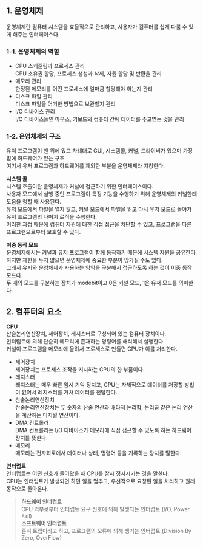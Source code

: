 ## 1. 운영체제

운영체제란 컴퓨터 시스템을 효율적으로 관리하고, 사용자가 컴퓨터를 쉽게 다룰 수 있게 해주는 인터페이스다.

### 1-1. 운영체제의 역할

- CPU 스케줄링과 프로세스 관리  
  CPU 소유권 할당, 프로세스 생성과 삭제, 자원 할당 및 반환을 관리
- 메모리 관리  
  한정된 메모리를 어떤 프로세스에 얼마큼 할당해야 하는지 관리
- 디스크 파일 관리  
  디스크 파일을 어떠한 방법으로 보관할지 관리
- I/O 디바이스 관리  
  I/O 디바이스들인 마우스, 키보드와 컴퓨터 간에 데이터를 주고받는 것을 관리

### 1-2. 운영체제의 구조

유저 프로그램이 맨 위에 있고 차례대로 GUI, 시스템콜, 커널, 드라이버가 있으며 가장 밑에 하드웨어가 있는 구조  
여기서 유저 프로그램과 하드웨어를 제외한 부분을 운영체제라 지칭한다.

**시스템 콜**  
시스템 호출이란 운영체제가 커널에 접근하기 위한 인터페이스이다.  
사용자 모드에서 실행 중인 프로그램이 특정 기능을 수행하기 위해 운영체제의 커널한테 도움을 청할 때 사용된다.  
유저 모드에서 파일을 열지 않고, 커널 모드에서 파일을 읽고 다시 유저 모드로 돌아가 유저 프로그램의 나머지 로직을 수행한다.  
이러한 과정 때문에 컴퓨터 자원에 대한 직접 접근을 차단할 수 있고, 프로그램을 다른 프로그램으로부터 보호할 수 있다.

**이중 동작 모드**  
운영체제에서는 커널과 유저 프로그램이 함께 동작하기 때문에 시스템 자원을 공유한다.  
하지만 제한을 두지 않으면 운영체제에 중요한 부분이 망가질 수도 있다.  
그래서 유저와 운영체제가 사용하는 영역을 구분해서 접근하도록 하는 것이 이중 동작 모드다.  
두 개의 모드를 구분하는 장치가 modebit이고 0은 커널 모드, 1은 유저 모드를 의미한다.

## 2. 컴퓨터의 요소

**CPU**  
산술논리연산장치, 제어장치, 레지스터로 구성되어 있는 컴퓨터 장치이다.  
인터럽트에 의해 단순히 메모리에 존재하는 명령어를 해석해서 실행한다.  
커널이 프로그램을 메모리에 올려서 프로세스로 만들면 CPU가 이를 처리한다.

- 제어장치  
  제어장치는 프로세스 조작을 지시하는 CPU의 한 부품이다.
- 레지스터  
  레지스터는 매우 빠른 임시 기억 장치고, CPU는 자체적으로 데이터를 저장할 방법이 없어서 레지스터를 거쳐 데이터를 전달한다.
- 산술논리연산장치  
  산술논리연산장치는 두 숫자의 산술 연산과 배타적 논리합, 논리곱 같은 논리 연산을 계산하는 디지털 연산이다.
- DMA 컨트롤러  
  DMA 컨트롤러는 I/O 디바이스가 메모리에 직접 접근할 수 있도록 하는 하드웨어 장치를 뜻한다.
- 메모리  
  메모리는 전자회로에서 데이터나 상태, 명령어 등을 기록하는 장치를 말한다.

**인터럽트**  
인터럽트는 어떤 신호가 들어왔을 때 CPU를 잠시 정지시키는 것을 말한다.  
CPU는 인터럽트가 발생되면 하던 일을 멈추고, 우선적으로 요청된 일을 처리하고 원래 동작으로 돌아온다.

> **하드웨어 인터럽트**  
> CPU 외부로부터 인터럽트 요구 신호에 의해 발생되는 인터럽트 (I/O, Power Fail)  
> **소프트웨어 인터럽트**  
> 흔히 트랩이라고 하고, 프로그램의 오류에 의해 생기는 인터럽트 (Division By Zero, OverFlow)